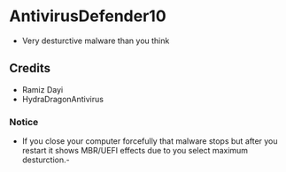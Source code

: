 # AntivirusDefender10
-  Very desturctive malware than you think
## Credits
- Ramiz Dayi
- HydraDragonAntivirus
### Notice
- If you close your computer forcefully that malware stops but after you restart it shows MBR/UEFI effects due to you select maximum desturction.-